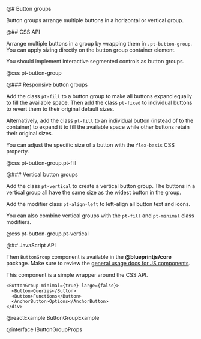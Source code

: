 @# Button groups

Button groups arrange multiple buttons in a horizontal or vertical group.

@## CSS API

Arrange multiple buttons in a group by wrapping them in `.pt-button-group`.
You can apply sizing directly on the button group container element.

You should implement interactive segmented controls as button groups.

@css pt-button-group

@### Responsive button groups

Add the class `pt-fill` to a button group to make all buttons expand equally to fill the
available space. Then add the class `pt-fixed` to individual buttons to revert them to their
original default sizes.

Alternatively, add the class `pt-fill` to an individual button (instead of to the container)
to expand it to fill the available space while other buttons retain their original sizes.

You can adjust the specific size of a button with the `flex-basis` CSS property.

@css pt-button-group.pt-fill

@### Vertical button groups

Add the class `pt-vertical` to create a vertical button group. The buttons in a vertical
group all have the same size as the widest button in the group.

Add the modifier class `pt-align-left` to left-align all button text and icons.

You can also combine vertical groups with the `pt-fill` and `pt-minimal` class modifiers.

@css pt-button-group.pt-vertical

@## JavaScript API

Then `ButtonGroup` component is available in the __@blueprintjs/core__ package.
Make sure to review the [general usage docs for JS components](#blueprint.usage).

This component is a simple wrapper around the CSS API.

```
<ButtonGroup minimal={true} large={false}>
  <Button>Queries</Button>
  <Button>Functions</Button>
  <AnchorButton>Options</AnchorButton>
</div>
```

@reactExample ButtonGroupExample

@interface IButtonGroupProps
